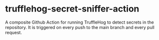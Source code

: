 # trufflehog-secret-sniffer-action
A composite Github Action for running TruffleHog to detect secrets in the repository. It is triggered on every push to the main branch and every pull request.
